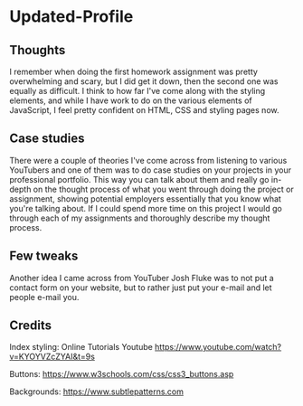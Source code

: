 # Updated-Profile

## Thoughts
I remember when doing the first homework assignment was pretty overwhelming and scary, but I did get it down, then the second one was equally as difficult. I think to how far I've come along with the styling elements, and while I have work to do on the various elements of JavaScript, I feel pretty confident on HTML, CSS and styling pages now.

## Case studies
There were a couple of theories I've come across from listening to various YouTubers and one of them was to do case studies on your projects in your professional portfolio. This way you can talk about them and really go in-depth on the thought process of what you went through doing the project or assignment, showing potential employers essentially that you know what you're talking about. If I could spend more time on this project I would go through each of my assignments and thoroughly describe my thought process.

## Few tweaks
Another idea I came across from YouTuber Josh Fluke was to not put a contact form on your website, but to rather just put your e-mail and let people e-mail you.

## Credits
Index styling: Online Tutorials Youtube
https://www.youtube.com/watch?v=KYOYVZcZYAI&t=9s

Buttons:
https://www.w3schools.com/css/css3_buttons.asp

Backgrounds:
https://www.subtlepatterns.com